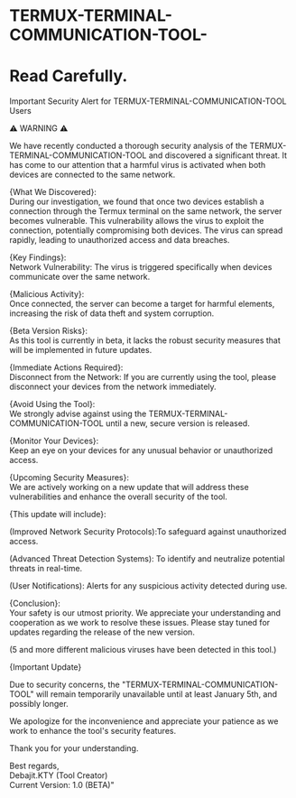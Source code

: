 # TERMUX-TERMINAL-COMMUNICATION-TOOL-
# Read Carefully.

Important Security Alert for TERMUX-TERMINAL-COMMUNICATION-TOOL Users

⚠️ WARNING ⚠️

We have recently conducted a thorough security analysis of the TERMUX-TERMINAL-COMMUNICATION-TOOL and discovered a significant threat. It has come to our attention that a harmful virus is activated when both devices are connected to the same network.

{What We Discovered}:               
During our investigation, we found that once two devices establish a connection through the Termux terminal on the same network, the server becomes vulnerable. This vulnerability allows the virus to exploit the connection, potentially compromising both devices. The virus can spread rapidly, leading to unauthorized access and data breaches.

{Key Findings}:                     
Network Vulnerability: The virus is triggered specifically when devices communicate over the same network.

{Malicious Activity}:               
Once connected, the server can become a target for harmful elements, increasing the risk of data theft and system corruption.

{Beta Version Risks}:               
As this tool is currently in beta, it lacks the robust security measures that will be implemented in future updates.

{Immediate Actions Required}:       
Disconnect from the Network: If you are currently using the tool, please disconnect your devices from the network immediately.

{Avoid Using the Tool}:             
We strongly advise against using the TERMUX-TERMINAL-COMMUNICATION-TOOL until a new, secure version is released.

{Monitor Your Devices}:             
Keep an eye on your devices for any unusual behavior or unauthorized access.

{Upcoming Security Measures}:       
We are actively working on a new update that will address these vulnerabilities and enhance the overall security of the tool.
 
{This update will include}:         

(Improved Network Security
Protocols):To safeguard against unauthorized access.

(Advanced Threat Detection Systems): To identify and neutralize potential threats in real-time.

(User Notifications): Alerts for any suspicious activity detected during use.

{Conclusion}:                       
Your safety is our utmost priority. We appreciate your understanding and cooperation as we work to resolve these issues. Please stay tuned for updates regarding the release of the new version.

(5 and more different malicious viruses have been detected in this tool.)                              

{Important Update}

Due to security concerns, the "TERMUX-TERMINAL-COMMUNICATION-TOOL" will remain temporarily unavailable until at least January 5th, and possibly longer.

We apologize for the inconvenience and appreciate your patience as we work to enhance the tool's security features.

Thank you for your understanding.

Best regards,                       
Debajit.KTY (Tool Creator)          
Current Version: 1.0 (BETA)"

